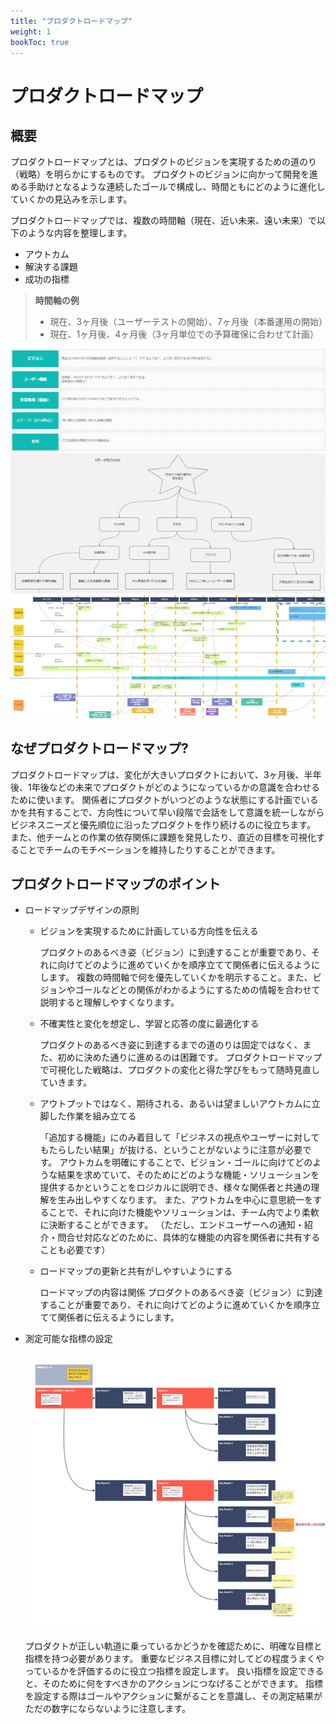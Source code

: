 ```yaml
---
title: "プロダクトロードマップ"
weight: 1
bookToc: true
---
```


# プロダクトロードマップ

## 概要
プロダクトロードマップとは、プロダクトのビジョンを実現するための道のり（戦略）を明らかにするものです。
プロダクトのビジョンに向かって開発を進める手助けとなるような連続したゴールで構成し、時間ともにどのように進化していくかの見込みを示します。

プロダクトロードマップでは、複数の時間軸（現在、近い未来、遠い未来）で以下のような内容を整理します。
- アウトカム
- 解決する課題
- 成功の指標

> **時間軸の例**
> - 現在、3ヶ月後（ユーザーテストの開始）、7ヶ月後（本番運用の開始）
> - 現在、1ヶ月後、4ヶ月後（3ヶ月単位での予算確保に合わせて計画）

![ProductRoadmap](ProductRoadmap.png)
![ProductRoadmap](productroadmap2.png)
![ProductRoadmap](productroadmap3.png)

## なぜプロダクトロードマップ?
プロダクトロードマップは、変化が大きいプロダクトにおいて、3ヶ月後、半年後、1年後などの未来でプロダクトがどのようになっているかの意識を合わせるために使います。
関係者にプロダクトがいつどのような状態にする計画でいるかを共有することで、方向性について早い段階で会話をして意識を統一しながらビジネスニーズと優先順位に沿ったプロダクトを作り続けるのに役立ちます。
また、他チームとの作業の依存関係に課題を発見したり、直近の目標を可視化することでチームのモチベーションを維持したりすることができます。

## プロダクトロードマップのポイント
- ロードマップデザインの原則
  - ビジョンを実現するために計画している方向性を伝える

    プロダクトのあるべき姿（ビジョン）に到達することが重要であり、それに向けてどのように進めていくかを順序立てて関係者に伝えるようにします。
    複数の時間軸で何を優先していくかを明示すること。また、ビジョンやゴールなどとの関係がわかるようにするための情報を合わせて説明すると理解しやすくなります。

  - 不確実性と変化を想定し、学習と応答の度に最適化する

    プロダクトのあるべき姿に到達するまでの道のりは固定ではなく、また、初めに決めた通りに進めるのは困難です。
    プロダクトロードマップで可視化した戦略は、プロダクトの変化と得た学びをもって随時見直していきます。

  - アウトプットではなく、期待される、あるいは望ましいアウトカムに立脚した作業を組み立てる

    「追加する機能」にのみ着目して「ビジネスの視点やユーザーに対してもたらしたい結果」が抜ける、ということがないように注意が必要です。
    アウトカムを明確にすることで、ビジョン・ゴールに向けてどのような結果を求めていて、そのためにどのような機能・ソリューションを提供するかということをロジカルに説明でき、様々な関係者と共通の理解を生み出しやすくなります。
    また、アウトカムを中心に意思統一をすることで、それに向けた機能やソリューションは、チーム内でより柔軟に決断することができます。
    （ただし、エンドユーザーへの通知・紹介・問合せ対応などのために、具体的な機能の内容を関係者に共有することも必要です）

  - ロードマップの更新と共有がしやすいようにする

    ロードマップの内容は関係
    プロダクトのあるべき姿（ビジョン）に到達することが重要であり、それに向けてどのように進めていくかを順序立てて関係者に伝えるようにします。

- 測定可能な指標の設定

  ![ProductRoadmap](productroadmap4.png)

  プロダクトが正しい軌道に乗っているかどうかを確認ために、明確な目標と指標を持つ必要があります。
  重要なビジネス目標に対してどの程度うまくやっているかを評価するのに役立つ指標を設定します。
  良い指標を設定できると、そのために何をすべきかのアクションにつなげることができます。
  指標を設定する際はゴールやアクションに繋がることを意識し、その測定結果がただの数字にならないように注意します。
